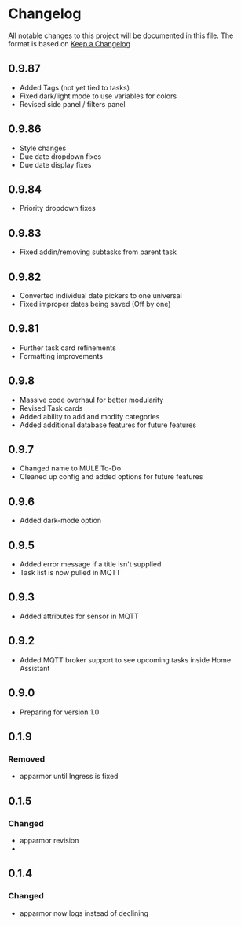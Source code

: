 # Changelog

All notable changes to this project will be documented in this file.
The format is based on [Keep a Changelog](https://keepachangelog.com/en/1.1.0/)

## 0.9.87

- Added Tags (not yet tied to tasks)
- Fixed dark/light mode to use variables for colors
- Revised side panel / filters panel

## 0.9.86

- Style changes
- Due date dropdown fixes
- Due date display fixes

## 0.9.84

- Priority dropdown fixes

## 0.9.83

- Fixed addin/removing subtasks from parent task

## 0.9.82

- Converted individual date pickers to one universal
- Fixed improper dates being saved (Off by one)

## 0.9.81

- Further task card refinements
- Formatting improvements

## 0.9.8

- Massive code overhaul for better modularity
- Revised Task cards
- Added ability to add and modify categories
- Added additional database features for future features

## 0.9.7

- Changed name to MULE To-Do
- Cleaned up config and added options for future features

## 0.9.6

- Added dark-mode option

## 0.9.5

- Added error message if a title isn't supplied
- Task list is now pulled in MQTT

## 0.9.3

- Added attributes for sensor in MQTT

## 0.9.2

- Added MQTT broker support to see upcoming tasks inside Home Assistant

## 0.9.0

- Preparing for version 1.0

## 0.1.9

### Removed

- apparmor until Ingress is fixed

## 0.1.5

### Changed

- apparmor revision
-

## 0.1.4

### Changed

- apparmor now logs instead of declining
